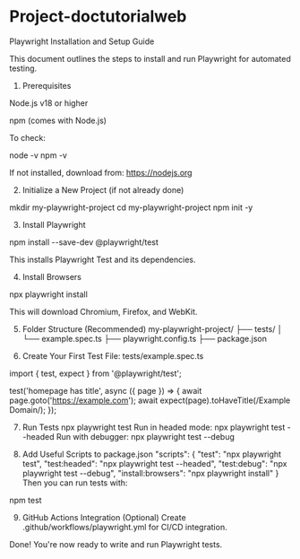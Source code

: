 # Project-doctutorialweb
Playwright Installation and Setup Guide

This document outlines the steps to install and run Playwright for automated testing.

1. Prerequisites

Node.js v18 or higher

npm (comes with Node.js)

To check:

node -v
npm -v

If not installed, download from: https://nodejs.org

2. Initialize a New Project (if not already done)

mkdir my-playwright-project
cd my-playwright-project
npm init -y

3. Install Playwright

npm install --save-dev @playwright/test

This installs Playwright Test and its dependencies.

4. Install Browsers

npx playwright install

This will download Chromium, Firefox, and WebKit.

5. Folder Structure (Recommended)
my-playwright-project/
├── tests/
│   └── example.spec.ts
├── playwright.config.ts
├── package.json

6. Create Your First Test
File: tests/example.spec.ts

import { test, expect } from '@playwright/test';

test('homepage has title', async ({ page }) => {
  await page.goto('https://example.com');
  await expect(page).toHaveTitle(/Example Domain/);
});

7. Run Tests
npx playwright test
Run in headed mode:
npx playwright test --headed
Run with debugger:
npx playwright test --debug

8. Add Useful Scripts to package.json
"scripts": {
  "test": "npx playwright test",
  "test:headed": "npx playwright test --headed",
  "test:debug": "npx playwright test --debug",
  "install:browsers": "npx playwright install"
}
Then you can run tests with:

npm test

9. GitHub Actions Integration (Optional)
Create .github/workflows/playwright.yml for CI/CD integration.

Done!
You're now ready to write and run Playwright tests.
